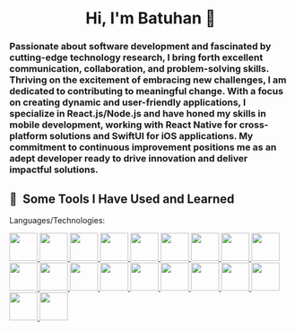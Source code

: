 
<h1 align='center'> Hi, I'm Batuhan 👋 </h1>
<h3> 
Passionate about software development and fascinated by cutting-edge technology research, I bring forth excellent communication, collaboration, and problem-solving skills. Thriving on the excitement of embracing new challenges, I am dedicated to contributing to meaningful change. With a focus on creating dynamic and user-friendly applications, I specialize in React.js/Node.js and have honed my skills in mobile development, working with React Native for cross-platform solutions and SwiftUI for iOS applications. My commitment to continuous improvement positions me as an adept developer ready to drive innovation and deliver impactful solutions.
</h3>

<h2> 🚀 &nbsp;Some Tools I Have Used and Learned</h2>
<p align="left">
<p> Languages/Technologies: </p>

<a href="https://www.javascript.com/" target="_blank">
<img src="https://user-images.githubusercontent.com/70719037/148861646-28a8a2fc-9194-47a9-a5a3-b4cae94f469c.png" width="50" height="50"/ >
</a>

<a href="https://www.typescriptlang.org/" target="_blank">
<img src="https://user-images.githubusercontent.com/70719037/148861746-410dc45c-77ae-43d7-a0a8-801bbda611f2.png" width="50" height="50"/ >
</a>
  
<a href="https://nextjs.org/" target="_blank">
<img src="https://user-images.githubusercontent.com/70719037/148861232-1148102f-06a1-4b4f-ba95-3be50d42035a.png" width="50" height="50"/ >
</a>
  
<a href="https://reactjs.org/" target="_blank">
<img src="https://user-images.githubusercontent.com/70719037/148861476-139a3ec9-0a9d-42b5-bf87-dde816f88263.png" width="50" height="50"/ >
</a>

  
<a href="https://getbootstrap.com/" target="_blank">
<img src="https://user-images.githubusercontent.com/70719037/148861553-32bfbc1e-ed41-407d-92eb-4e7a648f340b.jpeg" width="50" height="50"/ >
</a>


<a href="https://nodejs.org/en/" target="_blank">
<img src="https://user-images.githubusercontent.com/70719037/148862048-58522e53-2187-483a-a7b5-1d83db704a91.png" width="50" height="50"/ >
</a>

<a href="https://www.docker.com/" target="_blank">
<img src="https://user-images.githubusercontent.com/70719037/148861935-c340c22c-e09c-405b-8131-bd7303b8ccd5.jpeg" width="50" height="50"/ >
</a>
  
<a href="https://expressjs.com/" target="_blank">
<img src="https://user-images.githubusercontent.com/70719037/148893038-f2a86358-3c0b-4805-bd51-a3c1861a2004.png" width="50" height="50"/ >
</a>

<a href="https://neo4j.com/" target="_blank">
<img src="https://user-images.githubusercontent.com/70719037/148892341-dff82070-0340-4d3c-96cb-d224ae8ea676.png" width="50" height="50"/ >
</a>

<a href="https://www.mysql.com/" target="_blank">
<img src="https://user-images.githubusercontent.com/70719037/148862436-04782ba9-df53-47fd-a93e-af16d6213a1e.png" width="50" height="50"/ >
</a>


<a href="https://www.mongodb.com/" target="_blank">
<img src="https://user-images.githubusercontent.com/70719037/148862730-bd89b571-d326-4ffe-9b05-5d18785f1edf.png" width="50" height="50"/ >
</a>
  
<a href="https://www.postgresql.org/" target="_blank">
<img src="https://user-images.githubusercontent.com/70719037/148863107-49650959-3632-41e5-9fb0-f37e4216c861.png" width="50" height="50"/ >
</a>
  

<a href="https://developer.apple.com/swift/" target="_blank">
<img src="https://user-images.githubusercontent.com/70719037/148862338-69046b7e-9fb5-4bc0-9c7b-e607c0bda5a2.png" width="50" height="50"/ >
</a>

<a href="https://www.oracle.com/java/technologies/downloads/" target="_blank">
<img src="https://user-images.githubusercontent.com/70719037/148892418-4d695f7a-9a40-44ff-bd54-db417374e5e5.png" width="50" height="50"/ >
</a>

  
<a href="https://www.python.org/" target="_blank">
<img src="https://user-images.githubusercontent.com/70719037/148892457-37da1fd5-8a74-45a7-a774-1e3c1f9493de.png" width="50" height="50"/ >
</a>

<a href="https://www.php.net/" target="_blank">
<img src="https://user-images.githubusercontent.com/70719037/148892651-7c19076a-4b9e-43f8-9411-ef270d5271e0.png" width="50" height="50"/ >
</a>

  
<a href="https://aws.amazon.com/" target="_blank">
<img src="https://user-images.githubusercontent.com/70719037/148892758-4d2fe885-c1b1-4a48-8faf-3700860f1156.png" width="50" height="50"/ >
</a>

<a href="https://firebase.google.com/docs/auth" target="_blank">
<img src="https://user-images.githubusercontent.com/70719037/148892877-64965773-28dc-446f-9b47-d409453b7257.png" width="50" height="50"/ >
</a>
  
<a href="https://git-scm.com/" target="_blank">
<img src="https://user-images.githubusercontent.com/70719037/148862183-16c92f43-73ac-465d-9e51-ea5abe26922c.png" width="50" height="50"/ >
</a>

<a href="https://unity.com/" target="_blank">
<img src="https://user-images.githubusercontent.com/70719037/148893139-ddfddcce-f8b8-4d96-955c-316f63e93c85.jpeg" width="50" height="50"/ >
</a>

</p>
<!-- <a href="https://github-readme-stats.vercel.app/api?username=batukir&show_icons=true"><img src="https://github-readme-stats.vercel.app/api?username=batukir&show_icons=true&theme=gotham"/> -->

<!--
**batukir/batukir** is a ✨ _special_ ✨ repository because its `README.md` (this file) appears on your GitHub profile.

Here are some ideas to get you started:

- 🔭 I’m currently working on ...
- 🌱 I’m currently learning ...
- 👯 I’m looking to collaborate on ...
- 🤔 I’m looking for help with ...
- 💬 Ask me about ...
- 📫 How to reach me: ...
- 😄 Pronouns: ...
- ⚡ Fun fact: ...
-->
